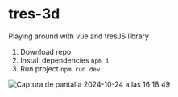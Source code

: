 # tres-3d
Playing around with vue and tresJS library

1. Download repo
2. Install dependencies `npm i`
3. Run project `npm run dev`

   
![Captura de pantalla 2024-10-24 a las 16 18 49](https://github.com/user-attachments/assets/7db863af-91bb-4fc8-889c-818936bf765e)



